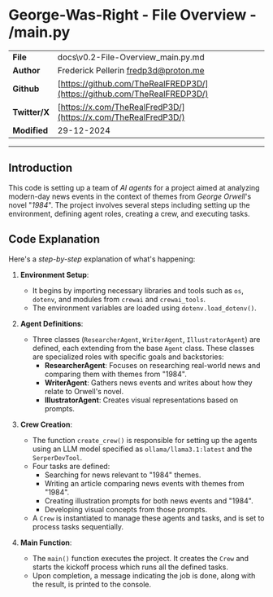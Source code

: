 # George-Was-Right - File Overview - /main.py

|               |                                                                          |  
|---------------|--------------------------------------------------------------------------|  
| **File**      | docs\v0.2-File-Overview_main.py.md                                       |  
| **Author**    | Frederick Pellerin <fredp3d@proton.me>                                   |  
| **Github**    | [https://github.com/TheRealFREDP3D/](https://github.com/TheRealFREDP3D/) |  
| **Twitter/X** | [https://x.com/TheRealFredP3D/](https://x.com/TheRealFredP3D/)           |  
| **Modified**  | 29-12-2024                                                               |

---

## Introduction

This code is setting up a team of *AI agents* for a project aimed at analyzing modern-day news events in the context of themes from *George Orwell*'s novel "*1984*". The project involves several steps including setting up the environment, defining agent roles, creating a crew, and executing tasks.

## Code Explanation

Here's a *step-by-step* explanation of what's happening:

1. **Environment Setup**:
   - It begins by importing necessary libraries and tools such as `os`, `dotenv`, and modules from `crewai` and `crewai_tools`.
   - The environment variables are loaded using `dotenv.load_dotenv()`.

2. **Agent Definitions**:
   - Three classes (`ResearcherAgent`, `WriterAgent`, `IllustratorAgent`) are defined, each extending from the base `Agent` class. These classes are specialized roles with specific goals and backstories:
     - **ResearcherAgent**: Focuses on researching real-world news and comparing them with themes from "1984".
     - **WriterAgent**: Gathers news events and writes about how they relate to Orwell's novel.
     - **IllustratorAgent**: Creates visual representations based on prompts.

3. **Crew Creation**:
   - The function `create_crew()` is responsible for setting up the agents using an LLM model specified as `ollama/llama3.1:latest` and the `SerperDevTool`.
   - Four tasks are defined:
     - Searching for news relevant to "1984" themes.
     - Writing an article comparing news events with themes from "1984".
     - Creating illustration prompts for both news events and "1984".
     - Developing visual concepts from those prompts.
   - A `Crew` is instantiated to manage these agents and tasks, and is set to process tasks sequentially.

4. **Main Function**:
   - The `main()` function executes the project. It creates the `Crew` and starts the kickoff process which runs all the defined tasks.
   - Upon completion, a message indicating the job is done, along with the result, is printed to the console.
